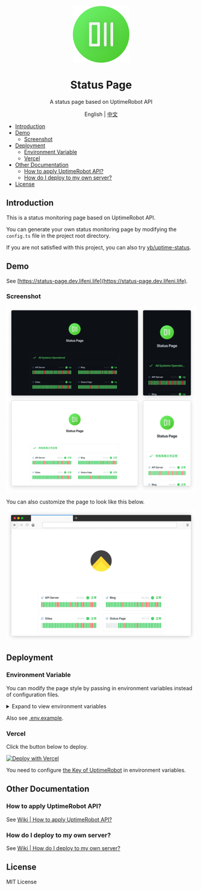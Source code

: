 <p align="center">
  <img width="150px" alt="Logo" src="public/logo.svg" />
</p>

<h1 align="center">Status Page</h1>
<p align="center">A status page based on UptimeRobot API</p>
<p align="center">English | <a href="README.zh-CN.md">中文</a></p>

- [Introduction](#introduction)
- [Demo](#demo)
  - [Screenshot](#screenshot)
- [Deployment](#deployment)
  - [Environment Variable](#environment-variable)
  - [Vercel](#vercel)
- [Other Documentation](#other-documentation)
  - [How to apply UptimeRobot API?](#how-to-apply-uptimerobot-api)
  - [How do I deploy to my own server?](#how-do-i-deploy-to-my-own-server)
- [License](#license)

## Introduction

This is a status monitoring page based on UptimeRobot API.

You can generate your own status monitoring page by modifying the `config.ts` file in the project root directory.

If you are not satisfied with this project, you can also try [yb/uptime-status](https://github.com/yb/uptime-status).

## Demo

See [https://status-page.dev.lifeni.life](https://status-page.dev.lifeni.life).

### Screenshot

![Preview](./assets/preview.webp)

You can also customize the page to look like this below.

![My Status Page](./assets/status.lifeni.life.webp)

## Deployment

### Environment Variable

You can modify the page style by passing in environment variables instead of configuration files.

<details>
  <summary>Expand to view environment variables</summary>

| Name                 | Description                                                                  | Default                                   | Type                |
| -------------------- | ---------------------------------------------------------------------------- | ----------------------------------------- | ------------------- |
| `KEY`                | [Your UptimeRobot API Key](https://uptimerobot.com/dashboard.php#mySettings) | -                                         | UptimeRobot API Key |
| `FAVICON`            | Page favicon                                                                 | `/favicon.ico`                            | URL                 |
| `PAGE_TITLE`         | Page title, in `<head>`                                                      | `Status Page`                             | Text                |
| `PAGE_DESC`          | Page description, in `<head>`                                                | `A status page based on UptimeRobot API.` | Text                |
| `THEME`              | Page theme style                                                             | `dark`                                    | `dark` or `light`   |
| `SHOW_HEADER_TEXT`   | Whether to display the text in the middle of the page                        | `true`                                    | Boolean             |
| `HEADER_TEXT`        | Text in the middle of the page                                               | `Status Page`                             | Text                |
| `SHOW_HEADER_LOGO`   | Whether to display the Logo in the middle of the page                        | `true`                                    | Boolean             |
| `HEADER_LOGO`        | Logo in the middle of the page                                               | `/logo.svg`                               | URL                 |
| `SHOW_HEADER`        | Whether to display header                                                    | `true`                                    | Boolean             |
| `SHOW_GLOBAL_STATUS` | Whether to display global status bar                                         | `true`                                    | Boolean             |
| `SHOW_FOOTER`        | Whether to display footer                                                    | `true`                                    | Boolean             |

</details>

Also see [.env.example](/.env.example).

### Vercel

Click the button below to deploy.

[![Deploy with Vercel](https://vercel.com/button)](https://vercel.com/new/git/external?repository-url=https%3A%2F%2Fgithub.com%2FLifeni%2Fstatus-page&env=KEY&envDescription=UptimeRobot%20API%20Key&envLink=https%3A%2F%2Fuptimerobot.com%2Fdashboard.php%23mySettings&demo-title=Status%20Page&demo-description=A%20demo%20site%20for%20Status%20Page.&demo-url=https%3A%2F%2Fstatus-page.dev.lifeni.life&demo-image=https%3A%2F%2Ffile.lifeni.life%2Fstatus%2Fexample.jpg)

You need to configure [the Key of UptimeRobot](https://uptimerobot.com/dashboard.php#mySettings) in environment variables.

## Other Documentation

### How to apply UptimeRobot API?

See [Wiki | How to apply UptimeRobot API?](https://github.com/Lifeni/status-page/wiki/How-to-apply-UptimeRobot-API%3F)

### How do I deploy to my own server?

See [Wiki | How do I deploy to my own server?](https://github.com/Lifeni/status-page/wiki/How-do-I-deploy-to-my-own-server%3F)

## License

MIT License
